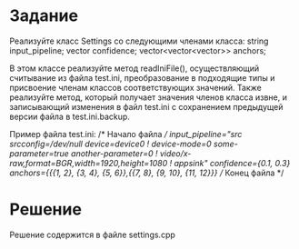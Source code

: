 **Задание**
===========
Реализуйте класс Settings со следующими членами класса:
string input_pipeline;
vector<float> confidence;
vector<vector<vector<float>>> anchors;

В этом классе реализуйте метод readIniFile(), осуществляющий считывание из файла test.ini, преобразование в подходящие типы и присвоение членам классов соответствующих значений.
Также реализуйте метод, который получает значения членов класса извне, и записывающий изменения в файл test.ini с сохранением предыдущей версии файла в test.ini.backup.

Пример файла test.ini:
/* Начало файла */
input_pipeline="src srcconfig=/dev/null device=device0 ! device-mode=0 some-parameter=true another-parameter=0 ! video/x-raw,format=BGR,width=1920,height=1080 ! appsink"
confidence={0.1, 0.3}
anchors={{{1, 2}, {3, 4}, {5, 6}},{{7, 8}, {9, 10}, {11, 12}}}
/* Конец файла */

**Решение**
===========
Решение содержится в файле settings.cpp
